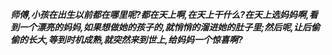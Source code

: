 ***师傅,小孩在出生以前都在哪里呢?都在天上啊,在天上干什么?在天上选妈妈啊,看到一个漂亮的妈妈,如果想做她的孩子的,就悄悄的溜进她的肚子里;然后呢,让后偷偷的长大,等到时机成熟,就突然来到世上,给妈妈一个惊喜啊?***
